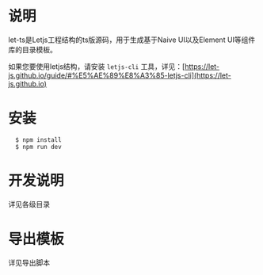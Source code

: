 # 说明
  let-ts是Letjs工程结构的ts版源码，用于生成基于Naive UI以及Element UI等组件库的目录模板。
  
  如果您要使用letjs结构，请安装 `letjs-cli` 工具，详见：[https://let-js.github.io/guide/#%E5%AE%89%E8%A3%85-letjs-cli](https://let-js.github.io)
  
  
# 安装
```shell
  $ npm install
  $ npm run dev
```

# 开发说明
  详见各级目录

# 导出模板
  详见导出脚本
